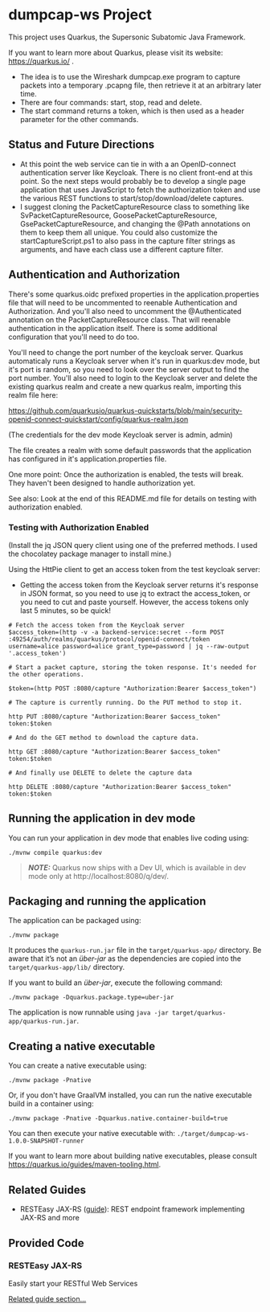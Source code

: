 # dumpcap-ws Project

This project uses Quarkus, the Supersonic Subatomic Java Framework.

If you want to learn more about Quarkus, please visit its website: https://quarkus.io/ .

- The idea is to use the Wireshark dumpcap.exe program to capture packets into a temporary .pcapng file,
  then retrieve it at an arbitrary later time.
- There are four commands: start, stop, read and delete.
- The start command returns a token, which is then used as a header parameter for the other commands.

## Status and Future Directions

- At this point the web service can tie in with a an OpenID-connect authentication server like Keycloak. There is no client front-end at this point. So the next steps would probably be to develop a single page application that uses JavaScript to fetch the authorization token and use the various REST functions to start/stop/download/delete captures. 
- I suggest cloning the PacketCaptureResource class to something like SvPacketCaptureResource, GoosePacketCaptureResource, GsePacketCaptureResource, and changing the @Path annotations on them to keep them all unique. You could also customize the startCaptureScript.ps1 to also pass in the capture filter strings as arguments, and have each class use a different capture filter.

## Authentication and Authorization

There's some quarkus.oidc prefixed properties in the application.properties file that will need to be uncommented
to reenable Authentication and Authorization. And you'll also need to uncomment the @Authenticated annotation
on the PacketCaptureResource class. That will reenable authentication in the application itself. There is
some additional configuration that you'll need to do too.

You'll need to change the port number of the keycloak server. Quarkus automaticaly runs a Keycloak server when it's
run in quarkus:dev mode, but it's port is random, so you need to look over the server output to find the port number.
You'll also need to login to the Keycloak server and delete the existing quarkus realm and create a new quarkus realm,
importing this realm file here:

https://github.com/quarkusio/quarkus-quickstarts/blob/main/security-openid-connect-quickstart/config/quarkus-realm.json

(The credentials for the dev mode Keycloak server is admin, admin)

The file creates a realm with some default passwords that the application has configured in it's application.properties file.

One more point: Once the authorization is enabled, the tests will break. They haven't been designed to handle authorization yet.

See also: Look at the end of this README.md file for details on testing with authorization enabled.

### Testing with Authorization Enabled

(Install the jq JSON query client using one of the preferred methods. I used the chocolatey package manager to install mine.)

Using the HttPie client to get an access token from the test keycloak server:

- Getting the access token from the Keycloak server returns it's response in JSON format, so you need to use jq to extract the access_token, or you need to cut and paste yourself. However, the access tokens only last 5 minutes, so be quick!

```shell script
# Fetch the access token from the Keycloak server
$access_token=(http -v -a backend-service:secret --form POST :49254/auth/realms/quarkus/protocol/openid-connect/token username=alice password=alice grant_type=password | jq --raw-output '.access_token')

# Start a packet capture, storing the token response. It's needed for the other operations.

$token=(http POST :8080/capture "Authorization:Bearer $access_token")

# The capture is currently running. Do the PUT method to stop it.

http PUT :8080/capture "Authorization:Bearer $access_token" token:$token

# And do the GET method to download the capture data.

http GET :8080/capture "Authorization:Bearer $access_token" token:$token

# And finally use DELETE to delete the capture data

http DELETE :8080/capture "Authorization:Bearer $access_token" token:$token
```

## Running the application in dev mode

You can run your application in dev mode that enables live coding using:
```shell script
./mvnw compile quarkus:dev
```

> **_NOTE:_**  Quarkus now ships with a Dev UI, which is available in dev mode only at http://localhost:8080/q/dev/.

## Packaging and running the application

The application can be packaged using:
```shell script
./mvnw package
```
It produces the `quarkus-run.jar` file in the `target/quarkus-app/` directory.
Be aware that it’s not an _über-jar_ as the dependencies are copied into the `target/quarkus-app/lib/` directory.

If you want to build an _über-jar_, execute the following command:
```shell script
./mvnw package -Dquarkus.package.type=uber-jar
```

The application is now runnable using `java -jar target/quarkus-app/quarkus-run.jar`.

## Creating a native executable

You can create a native executable using: 
```shell script
./mvnw package -Pnative
```

Or, if you don't have GraalVM installed, you can run the native executable build in a container using: 
```shell script
./mvnw package -Pnative -Dquarkus.native.container-build=true
```

You can then execute your native executable with: `./target/dumpcap-ws-1.0.0-SNAPSHOT-runner`

If you want to learn more about building native executables, please consult https://quarkus.io/guides/maven-tooling.html.

## Related Guides

- RESTEasy JAX-RS ([guide](https://quarkus.io/guides/rest-json)): REST endpoint framework implementing JAX-RS and more

## Provided Code

### RESTEasy JAX-RS

Easily start your RESTful Web Services

[Related guide section...](https://quarkus.io/guides/getting-started#the-jax-rs-resources)
